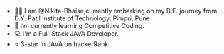 - 👨‍🎓 I am @Nikita-Bhaise,currently embarking on my B.E. journey from D.Y. Patil Institute of Technology, Pimpri, Pune.
- 🌱 I’m currently learning  Competitive Coding.
- 💻 I'm a Full-Stack JAVA Developer.
- ⭐️ 3-star in JAVA on hackerRank.

<!---
Nikita-Bhaise/Nikita-Bhaise is a ✨ special ✨ repository because its `README.md` (this file) appears on your GitHub profile.
You can click the Preview link to take a look at your changes.
--->
